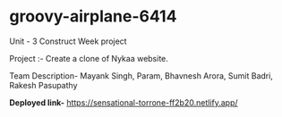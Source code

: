 # groovy-airplane-6414
Unit - 3 Construct Week project

Project :- Create a clone of Nykaa website.

Team Description-
Mayank Singh, 
Param,
Bhavnesh Arora,
Sumit Badri,
Rakesh Pasupathy

**Deployed link-**
https://sensational-torrone-ff2b20.netlify.app/
